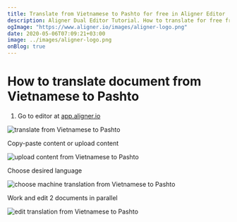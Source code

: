 ```yaml
---
title: Translate from Vietnamese to Pashto for free in Aligner Editor
description: Aligner Dual Editor Tutorial. How to translate for free from Vietnamese to Pashto. Aligner is multilingual document management platform. 
ogImage: "https://www.aligner.io/images/aligner-logo.png"
date: 2020-05-06T07:09:21+03:00
image: ../images/aligner-logo.png
onBlog: true
---
```


# How to translate document from Vietnamese to Pashto

1. Go to editor at [app.aligner.io](https://app.aligner.io "Aligner App web page")

![translate from Vietnamese to Pashto](../aligner-blank-editor.png "translate from Vietnamese to Pashto")

Copy-paste content or upload content

![upload content from Vietnamese to Pashto](../aligner-uploaded-document.png "upload content from Vietnamese to Pashto")

Choose desired language

![choose machine translation from Vietnamese to Pashto](../aligner-language-dropdown.png "choose machine translation from Vietnamese to Pashto")

Work and edit 2 documents in parallel

![edit translation from Vietnamese to Pashto](../aligner-double-sitded-editor.png "edit translation from Vietnamese to Pashto")


